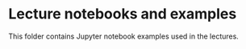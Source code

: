 # Lecture notebooks and examples

This folder contains Jupyter notebook examples used in the lectures.
